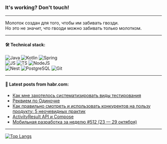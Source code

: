 ### It's working? Don't touch!

---
Молоток создан для того, чтобы им забивать гвозди. <br>
Но это не значит, что гвозди можно забивать только молотком.

---

#### 🛠️ Technical stack:

![Java](https://img.shields.io/badge/Java-informational?logo=Oracle&style=flat&logoColor=white&color=FF4500)
![Kotlin](https://img.shields.io/badge/Kotlin-informational?logo=Kotlin&style=flat&logoColor=white&color=774D97)
![Spring](https://img.shields.io/badge/SpringBoot-informational?logo=SpringBoot&style=flat&logoColor=white&color=6DB33F) <br>
![JS](https://img.shields.io/badge/JS-informational?logo=javaScript&style=flat&logoColor=black&color=F7Df1E)
![TS](https://img.shields.io/badge/TypeScript-informational?logo=typeScript&style=flat&logoColor=black&color=0667A8)
![NodeJS](https://img.shields.io/badge/NodeJS-informational?logo=node.js&style=flat&logoColor=white&color=70A760) <br>
![Nest](https://img.shields.io/badge/NestJS-informational?logo=NestJS&style=flat&logoColor=white&color=E0234E)
![PostgreSQL](https://img.shields.io/badge/PostgreSQL-informational?logo=PostgreSQL&style=flat&logoColor=white&color=DAA520)
![Git](https://img.shields.io/badge/Git-informational?logo=git&style=flat&logoColor=white&color=778899)

___

#### 💬 Latest posts from habr.com:

<!-- BLOG-POST-LIST:START -->
- [Как мне захотелось систематизировать виды тестирования](https://habr.com/ru/articles/770600/?utm_source=habrahabr&utm_medium=rss&utm_campaign=770600)
- [Реквием по Одиночке](https://habr.com/ru/articles/770592/?utm_source=habrahabr&utm_medium=rss&utm_campaign=770592)
- [Как правильно смотреть и использовать конкурентов на пользу продукту: 5 неочевидных практик](https://habr.com/ru/articles/770586/?utm_source=habrahabr&utm_medium=rss&utm_campaign=770586)
- [ActivityResult API и Compose](https://habr.com/ru/articles/770562/?utm_source=habrahabr&utm_medium=rss&utm_campaign=770562)
- [Мобильная разработка за неделю #512 &lpar;23 — 29 октября&rpar;](https://habr.com/ru/companies/productivity_inside/articles/770550/?utm_source=habrahabr&utm_medium=rss&utm_campaign=770550)
<!-- BLOG-POST-LIST:END -->

---
[![Top Langs](https://github-readme-stats-git-master-advtsetting-gmailcom.vercel.app/api/top-langs/?username=zloylis&langs_count=10&hide_title=false&title_color=e6edf3&size_weight=0.5&count_weight=0.5&layout=compact&hide_border=true&theme=dracula)](https://github.com/zloylis)

<!-- ![GitHub stats](https://github-readme-stats-git-master-advtsetting-gmailcom.vercel.app/api?username=zloylis&show_icons=true&hide_border=true&theme=dracula&hide_title=true&include_all_commits=true&count_private=true&hide=contribs&hide_rank=true) -->
